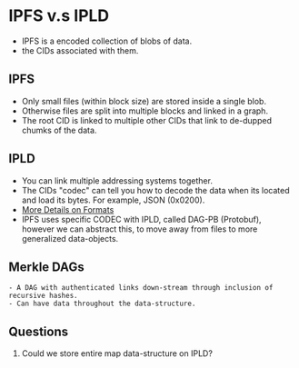 # IPFS v.s IPLD
- IPFS is a encoded collection of blobs of data.
- the CIDs associated with them.

## IPFS
- Only small files (within block size) are stored inside a single blob.
- Otherwise files are split into multiple blocks and linked in a graph.
- The root CID is linked to multiple other CIDs that link to de-dupped chumks of the data.

## IPLD
- You can link multiple addressing systems together.
- The CIDs "codec" can tell you how to decode the data when
its located and load its bytes. For example, JSON (0x0200).
- [More Details on Formats](https://multiformats.io)
- IPFS uses specific CODEC with IPLD, called DAG-PB (Protobuf), however
  we can abstract this, to move away from files to more generalized data-objects.

## Merkle DAGs
    - A DAG with authenticated links down-stream through inclusion of recursive hashes.
    - Can have data throughout the data-structure.
## Questions
1. Could we store entire map data-structure on IPLD?
